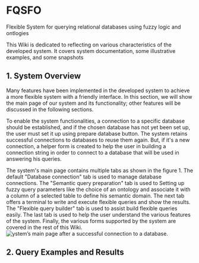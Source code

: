 # FQSFO
Flexible System for querying relational databases using fuzzy logic and ontlogies

This Wiki is dedicated to reflecting on various characteristics of the developed system. It covers system documentation, some illustrative examples, and some snapshots
##  1. System Overview
Many features have been implemented in the developed system to achieve a more flexible system with a friendly interface. In this section, we will show the main page of our system and its functionality; other features will be discussed in the following sections.

To enable the system functionalities, a connection to a specific database should be established, and if the chosen database has not yet been set up, the user must set it up using prepare database button. The system retains successful connections to databases to reuse them again. But, if it's a new connection, a helper form is created to help the user in building a connection string in order to connect to a database that will be used in answering his queries.

The system's main page contains multiple tabs as shown in the figure 1. The default "Database connection" tab is used to manage database connections. The "Semantic query preparation" tab is used to Setting up fuzzy query parameters like the choice of an ontology and associate it with a column of a selected table to define his semantic domain. The next tab offers a terminal to write and execute flexible queries and show the results. The "Flexible query builder" tab is used to assist build flexible queries easily. The last tab is used to help the user understand the various features of the system. Finally, the various forms supported by the system are covered in the rest of this Wiki.
![ystem’s main page after a successful connection to a database.](https://i.ibb.co/vB5Wtph/system-main-page.png)

##  2. Query Examples and Results
